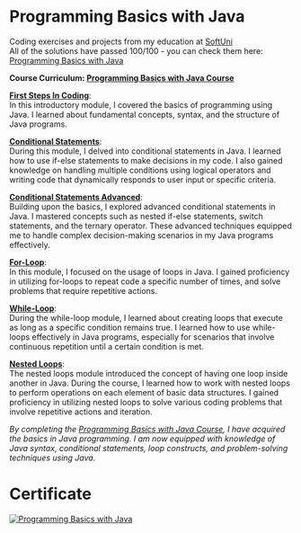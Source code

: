 # Programming Basics with Java
Coding exercises and projects from my education at <a href="https://softuni.bg/">SoftUni</a>
<br>
All of the solutions have passed 100/100 - you can check them here: <a href="https://judge.softuni.org/Contests/#!/List/ByCategory/246/Java-Basics">Programming Basics with Java</a>
<br>

<b>Course Curriculum: [Programming Basics with Java Course](https://softuni.bg/trainings/3741/programming-basics-with-java-april-2022)</b>

**[First Steps In Coding](https://github.com/trayanaboykova/Programming-Basics-Java/tree/master/src/Lesson01_FirstStepsInCoding)**: <br>
In this introductory module, I covered the basics of programming using Java. I learned about fundamental concepts, syntax, and the structure of Java programs.

**[Conditional Statements](https://github.com/trayanaboykova/Programming-Basics-Java/tree/master/src/Lesson02_ConditionalStatements)**: <br>
During this module, I delved into conditional statements in Java. I learned how to use if-else statements to make decisions in my code. I also gained knowledge on handling multiple conditions using logical operators and writing code that dynamically responds to user input or specific criteria.

**[Conditional Statements Advanced](https://github.com/trayanaboykova/Programming-Basics-Java/tree/master/src/Lesson03_ConditionalStatementsAdvanced)**: <br> 
Building upon the basics, I explored advanced conditional statements in Java. I mastered concepts such as nested if-else statements, switch statements, and the ternary operator. These advanced techniques equipped me to handle complex decision-making scenarios in my Java programs effectively.

**[For-Loop](https://github.com/trayanaboykova/Programming-Basics-Java/tree/master/src/Lesson04_ForLoop)**: <br>
In this module, I focused on the usage of loops in Java. I gained proficiency in utilizing for-loops to repeat code a specific number of times, and solve problems that require repetitive actions.

**[While-Loop](https://github.com/trayanaboykova/Programming-Basics-Java/tree/master/src/Lesson05_WhileLoop)**: <br>
During the while-loop module, I learned about creating loops that execute as long as a specific condition remains true. I learned how to use while-loops effectively in Java programs, especially for scenarios that involve continuous repetition until a certain condition is met.

**[Nested Loops](https://github.com/trayanaboykova/Programming-Basics-Java/tree/master/src/Lesson06_NestedLoops)**: <br>
The nested loops module introduced the concept of having one loop inside another in Java. During the course, I learned how to work with nested loops to perform operations on each element of basic data structures. I gained proficiency in utilizing nested loops to solve various coding problems that involve repetitive actions and iteration.

*By completing the [Programming Basics with Java Course](https://softuni.bg/trainings/3741/programming-basics-with-java-april-2022), I have acquired the basics in Java programming. I am now equipped with knowledge of Java syntax, conditional statements, loop constructs, and problem-solving techniques using Java.*

# Certificate
<a href="https://softuni.bg/certificates/details/134595/710e8d86" rel="nofollow"><img src="https://user-images.githubusercontent.com/101351760/225559811-ed4dc164-5dbf-42dd-aa09-3bca9bf4d1ec.png" alt="Programming Basics with Java"></a>
